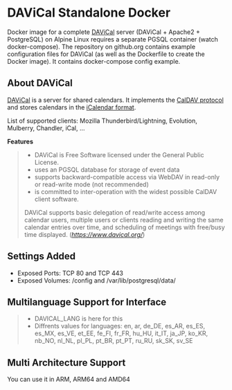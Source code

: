 # DAViCal Standalone Docker
Docker image for a complete [DAViCal](https://www.davical.org/) server (DAViCal + Apache2 + PostgreSQL) on Alpine Linux requires a separate PGSQL container (watch docker-compose).
The repository on github.org contains example configuration files for DAViCal (as well as the Dockerfile to create the Docker image).
It contains docker-compose config example.

## About DAViCal
[DAViCal](https://www.davical.org/) is a server for shared calendars. It implements the [CalDAV protocol](https://wikipedia.org/wiki/CalDAV) and stores calendars in the [iCalendar format](https://wikipedia.org/wiki/ICalendar).

List of supported clients: Mozilla Thunderbird/Lightning, Evolution, Mulberry, Chandler, iCal, ...

**Features**
>    -  DAViCal is Free Software licensed under the General Public License.
>    -  uses an PGSQL database for storage of event data
>    -  supports backward-compatible access via WebDAV in read-only or read-write mode (not recommended)
>    -  is committed to inter-operation with the widest possible CalDAV client software.
>
>DAViCal supports basic delegation of read/write access among calendar users, multiple users or clients reading and writing the same calendar entries over time, and scheduling of meetings with free/busy time displayed.
(*https://www.davical.org/*)

## Settings Added
-  Exposed Ports: TCP 80 and TCP 443
-  Exposed Volumes: /config and /var/lib/postgresql/data/

## Multilanguage Support for Interface

> -  DAVICAL_LANG is here for this
> -  Diffrents values for languages: en, ar, de_DE, es_AR, es_ES, es_MX, es_VE, et_EE, fe_FI, fr_FR, hu_HU, it_IT, ja_JP, ko_KR, nb_NO, nl_NL, pl_PL, pt_BR, pt_PT, ru_RU, sk_SK, sv_SE

## Multi Architecture Support
You can use it in ARM, ARM64 and AMD64

